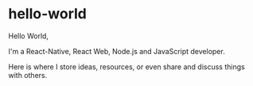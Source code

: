 # hello-world

Hello World,

I'm a React-Native, React Web, Node.js and JavaScript developer. 

Here is where I store ideas, resources, or even share and discuss things with others.
